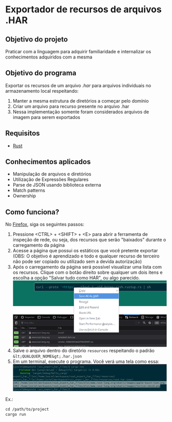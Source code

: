 # Exportador de recursos de arquivos .HAR

## Objetivo do projeto
Praticar com a linguagem para adquirir familiaridade e internalizar os conhecimentos adquiridos com a mesma

## Objetivo do programa
Exportar os recursos de um arquivo *.har* para arquivos individuais no armazenamento local respeitando:

1. Manter a mesma estrutura de diretórios a começar pelo domínio
2. Criar um arquivo para recurso presente no arquivo .har
3. Nessa implementação somente foram considerados arquivos de imagem para serem exportados

## Requisitos
* [Rust](https://www.rust-lang.org/tools/install)

## Conhecimentos aplicados
* Manipulação de arquivos e diretórios
* Utilização de Expressões Regulares
* Parse de JSON usando biblioteca externa
* Match patterns
* Ownership

## Como funciona?
No [Firefox](https://firefox.com), siga os seguintes passos:
1. Pressione &lt;CTRL&gt; + &lt;SHIFT&gt; + &lt;E&gt; para abrir a ferramenta de inspeção de rede, ou seja, dos recursos que serão "baixados" durante o carregamento da página
2. Acesse a página que possui os estáticos que você pretente exportar (OBS: O objetivo é aprendizado e todo e qualquer recurso de terceiro não pode ser copiado ou utilizado sem a devida autorização)
3. Após o carregamento da página será possível visualizar uma lista com os recursos. Clique com o botão direito sobre qualquer um dois itens e escolha a opção "Salvar tudo como HAR", ou algo parecido. ![Exportar como HAR](./docs/img/save-as-har.png "Exportar como HAR")
4. Salve o arquivo dentro do diretório `resources` respeitando o padrão `&lt;QUALQUER_NOME&gt;.har.json`
5. Em um terminal, execute o programa. Você verá uma tela como essa: ![CLI](./docs/img/cli-cargo-run.png "CLI")

Ex.:
```
cd /path/to/project
cargo run
```
